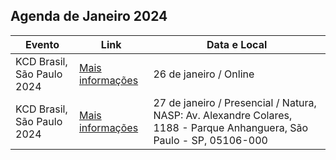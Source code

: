 ## Agenda de Janeiro 2024

| Evento               | Link                                                | Data e Local
| ----------------- | ---------------------------------------------------------------- | ---------------------------------------------------------------- |
| KCD Brasil, São Paulo 2024       | [Mais informações](https://community.cncf.io/kcd-brasil/) | 26 de janeiro / Online | 
| KCD Brasil, São Paulo 2024       | [Mais informações](https://community.cncf.io/kcd-brasil/) | 27 de janeiro / Presencial / Natura, NASP: Av. Alexandre Colares, 1188 - Parque Anhanguera, São Paulo - SP, 05106-000 | 
